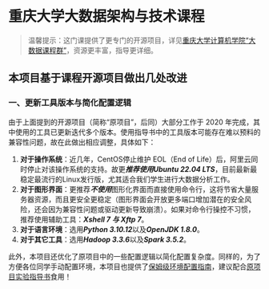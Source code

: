# 重庆大学大数据架构与技术课程

> 温馨提示：这门课提供了更专门的开源项目，详见[重庆大学计算机学院“大数据课程群”](https://github.com/Wanghui-Huang/CQU_bigdata)，资源更丰富，指导更详细。

## 本项目基于课程开源项目做出几处改进

### 一、更新工具版本与简化配置逻辑

由于上面提到的开源项目（简称“原项目”，后同）大部分工作于 $2020$ 年完成，其中使用的工具已更新迭代多个版本。使用指导书中的工具版本可能存在难以预料的兼容性问题，故在此做出相应调整，具体如下：

1. **对于操作系统**：近几年，CentOS停止维护 EOL（End of Life）后，阿里云同时停止对该操作系统的支持。故更***推荐使用Ubuntu 22.04 LTS***，目前最新最稳定最流行的Linux发行版，尤其适合我们学生进行大数据分析工作。
2. **对于图形界面**：更推荐***不使用***图形化界面而直接使用命令行，这将节省大量服务器资源，而且更安全更稳定（图形界面会开放更多端口增加潜在的安全风险，还会因为兼容性问题或驱动更新导致崩溃）。如果对命令行操控不习惯，推荐使用辅助工具：***Xshell 7 与 Xftp 7***。
3. **对于语言环境**：选用***Python 3.10.12***以及***OpenJDK 1.8.0***。
4. **对于其它工具**：选用***Hadoop 3.3.6***以及***Spark 3.5.2***。

此外，本项目还优化了原项目中的一些配置逻辑以简化配置复杂度。同样的，为了方便各位同学手动配置环境，本项目也提供了[保姆级环境配置指南](https://github.com/CQULeaf/Big-Data_Course_Resources/blob/main/Lab/Lab1_SettingUpEnv/%E9%A1%B9%E7%9B%AE%E5%AE%9E%E9%AA%8C%E7%8E%AF%E5%A2%83%E6%90%AD%E5%BB%BA%E6%8C%87%E5%8D%97.md)，建议配合[原项目实验指导书](https://github.com/Wanghui-Huang/CQU_bigdata/blob/master/Experiment/Ex1_SettingUpEnvironment/ex1.md)食用！

